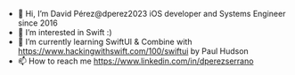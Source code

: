 - 👋 Hi, I’m David Pérez@dperez2023 iOS developer and Systems Engineer since 2016
- 👀 I’m interested in Swift :)
- 🌱 I’m currently learning SwiftUI & Combine with https://www.hackingwithswift.com/100/swiftui by Paul Hudson
- 📫 How to reach me https://www.linkedin.com/in/dperezserrano

<!---
dperez2023/dperez2023 is a ✨ special ✨ repository because its `README.md` (this file) appears on your GitHub profile.
You can click the Preview link to take a look at your changes.
--->
